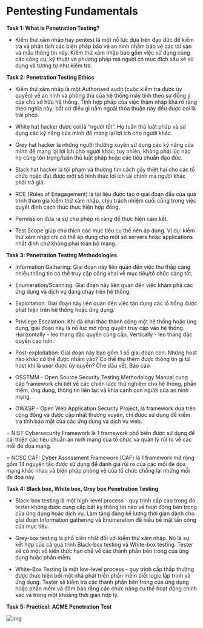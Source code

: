 # Pentesting Fundamentals

**Task 1: What is Penetration Testing?**

- Kiểm thử xâm nhập hay pentest là một nỗ lực dựa trên đạo đức để kiểm tra và phân tích các biện pháp bảo vệ an ninh nhằm bảo vệ các tài sản và mẩu thông tin này. Kiểm thử xâm nhập bao gồm việc sử dụng cùng các công cụ, kỹ thuật và phương pháp mà người có mục đích xấu sẽ sử dụng và tương tự như kiểm tra.

**Task 2: Penetration Testing Ethics**

- Kiểm thử xâm nhập là một Authorised audit (cuộc kiểm tra được ủy quyền) về an ninh và phòng thủ của hệ thống máy tính theo sự đồng ý của chủ sở hữu hệ thống. Tính hợp pháp của việc thâm nhập khá rõ ràng theo nghĩa này; bất cứ điều gì nằm ngoài thỏa thuận này đều được coi là trái phép.

- White hat hacker được coi là “người tốt”. Họ tuân thủ luật pháp và sử dụng các kỹ năng của mình để mang lại lợi ích cho người khác.

- Grey hat hacker là những người thường xuyên sử dụng các kỹ năng của mình để mang lại lợi ích cho người khác; tuy nhiên, không phải lúc nào họ cũng tôn trọng/tuân thủ luật pháp hoặc các tiêu chuẩn đạo đức.

- Black hat hacker là tội phạm và thường tìm cách gây thiệt hại cho các tổ chức hoặc đạt được một số hình thức lợi ích tài chính mà người khác phải trả giá.

- ROE (Rules of Enagagement) là tài liệu được tạo ở giai đoạn đầu của quá trình tham gia kiểm thử xâm nhập, chịu trách nhiệm cuối cùng trong việc quyết định cách thức thực hiện hợp đồng. 

- Permission đưa ra sự cho phép rõ ràng để thực hiện cam kết.

- Test Scope giúp chú thích các mục tiêu cụ thể nên áp dụng. Ví dụ: kiểm thử xâm nhập chỉ có thể áp dụng cho một số servers hoặc applications nhất định chứ không phải toàn bộ mạng.

**Task 3: Penetration Testing Methodologies**

- Information Gathering: Giai đoạn này liên quan đến việc thu thập càng nhiều thông tin có thể truy cập công khai về mục tiêu/tổ chức càng tốt.

- Enumeration/Scanning: Giai đoạn này liên quan đến việc khám phá các ứng dụng và dịch vụ đang chạy trên hệ thống.

- Exploitation: Giai đoạn này liên quan đến việc tận dụng các lỗ hổng được phát hiện trên hệ thống hoặc ứng dụng.

- Privilege Escalation: Khi đã khai thác thành công một hệ thống hoặc ứng dụng, giai đoạn này là nỗ lực mở rộng quyền truy cập vào hệ thống. Horizontally - leo thang đặc quyền cùng cấp, Vertically - leo thang đặc quyền cao hơn. 

- Post-exploitation: Giai đoạn này bao gồm 1 số giai đoạn con: Những host nào khác có thể được nhắm vào? Có thể thu thêm được thông tin gì từ host khi là user được ủy quyền? Che dấu vết, Báo cáo.

- OSSTMM - Open Source Security Testing Methodology Manual  cung cấp framework chi tiết về các chiến lược thử nghiệm cho hệ thống, phần mềm, ứng dụng, thông tin liên lạc và khía cạnh con người của an ninh mạng.

- OWASP - Open Web Application Security Project, là framework dựa trên cộng đồng và được cập nhật thường xuyên, chỉ được sử dụng để kiểm tra tính bảo mật của các ứng dụng và dịch vụ web.

= NIST Cybersecurity Framework là 1 framework phổ biến được sử dụng để cải thiện các tiêu chuẩn an ninh mạng của tổ chức và quản lý rủi ro về các mối đe dọa mạng.

= NCSC CAF: Cyber Assessment Framework (CAF) là 1 framework mở rộng gồm 14 nguyên tắc được sử dụng để đánh giá rủi ro của các mối đe dọa mạng khác nhau và biện pháp phòng vệ của tổ chức chống lại những mối đe dọa này.

**Task 4: Black box, White box, Grey box Penetration Testing**

- Black-box testing là một high-level process - quy trình cấp cao trong đó tester không được cung cấp bất kỳ thông tin nào về hoạt động bên trong của ứng dụng hoặc dịch vụ. Làm tăng đáng kể lượng thời gian dành cho giai đoạn Information gathering và Enumeration để hiểu bề mặt tấn công của mục tiêu.

- Grey-box testing là phổ biến nhất đối với kiểm thử xâm nhập. Nó là sự kết hợp của cả quá trình Black-box testing và White-box testing. Tester sẽ có một số kiến ​​thức hạn chế về các thành phần bên trong của ứng dụng hoặc phần mềm.

- White-Box Testing là một low-level process - quy trình cấp thấp thường được thực hiện bởi một nhà phát triển phần mềm biết logic lập trình và ứng dụng. Tester sẽ kiểm tra các thành phần bên trong của ứng dụng hoặc phần mềm và đảm bảo rằng các chức năng cụ thể hoạt động chính xác và trong một khoảng thời gian hợp lý.

**Task 5: Practical: ACME Penetration Test**

![img](0)





















